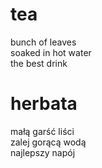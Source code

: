 # tea

bunch of leaves  
soaked in hot water  
the best drink  

# herbata

małą garść liści  
zalej gorącą wodą  
najlepszy napój  
